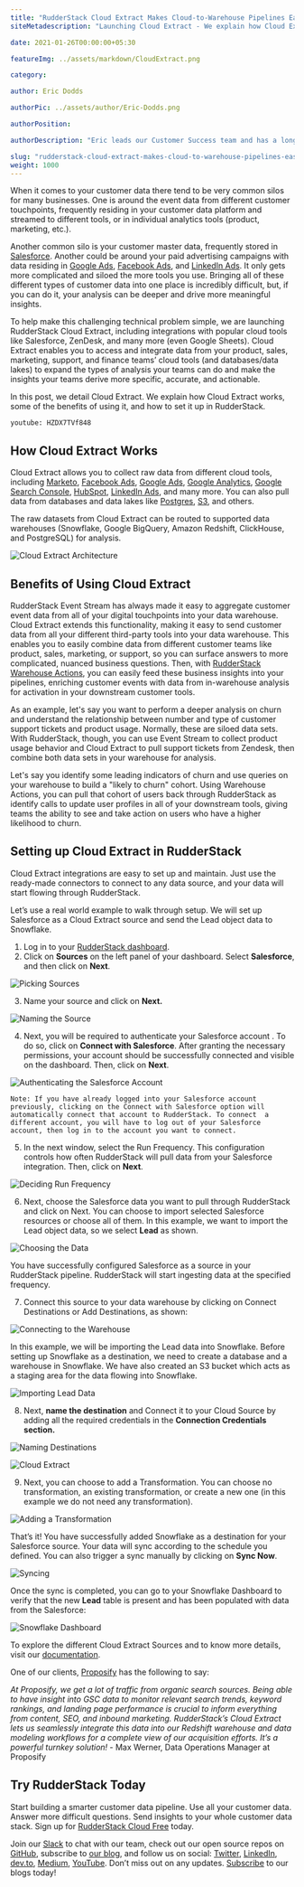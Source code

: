 ```yaml
---
title: "RudderStack Cloud Extract Makes Cloud-to-Warehouse Pipelines Easy"
siteMetadescription: "Launching Cloud Extract - We explain how Cloud Extract works, some of the benefits of using it, and how to set it up in RudderStack."

date: 2021-01-26T00:00:00+05:30

featureImg: ../assets/markdown/CloudExtract.png

category:

author: Eric Dodds

authorPic: ../assets/author/Eric-Dodds.png

authorPosition:

authorDescription: "Eric leads our Customer Success team and has a long history of helping companies architect customer data stacks and use their data to grow."

slug: "rudderstack-cloud-extract-makes-cloud-to-warehouse-pipelines-easy"
weight: 1000
---
```


When it comes to your customer data there tend to be very common silos for many businesses. One is around the event data from different customer touchpoints, frequently residing in your customer data platform and streamed to different tools, or in individual analytics tools (product, marketing, etc.). 

Another common silo is your customer master data, frequently stored in [Salesforce](https://www.salesforce.com/). Another could be around your paid advertising campaigns with data residing in [Google Ads](https://ads.google.com/), [Facebook Ads](https://www.facebook.com/business/ads), and [LinkedIn Ads](https://business.linkedin.com/marketing-solutions/ads). It only gets more complicated and siloed the more tools you use. Bringing all of these different types of customer data into one place is incredibly difficult, but, if you can do it, your analysis can be deeper and drive more meaningful insights.

To help make this challenging technical problem simple, we are launching RudderStack Cloud Extract, including integrations with popular cloud tools like Salesforce, ZenDesk, and many more (even Google Sheets). Cloud Extract enables you to access and integrate data from your product, sales, marketing, support, and finance teams’ cloud tools (and databases/data lakes) to expand the types of analysis your teams can do and make the insights your teams derive more specific, accurate, and actionable.  

In this post, we detail Cloud Extract. We explain how Cloud Extract works, some of the benefits of using it, and how to set it up in RudderStack.


`youtube: HZDX7TVf848`


## How Cloud Extract Works

Cloud Extract allows you to collect raw data from different cloud tools, including [Marketo](https://www.marketo.com/), [Facebook Ads](https://www.facebook.com/business/ads), [Google Ads](https://ads.google.com/), [Google Analytics](https://analytics.google.com/), [Google Search Console](https://search.google.com/search-console/welcome), [HubSpot](https://www.hubspot.com/), [LinkedIn Ads](https://business.linkedin.com/marketing-solutions/ads), and many more. You can also pull data from databases and data lakes like [Postgres](https://www.postgresql.org/), [S3](https://aws.amazon.com/s3/), and others. 

The raw datasets from Cloud Extract can be routed to supported data warehouses (Snowflake, Google BigQuery, Amazon Redshift, ClickHouse, and PostgreSQL) for analysis.




![Cloud Extract Architecture](../assets/markdown/rudderstack-cloud-extract-architecture.png)



## Benefits of Using Cloud Extract

RudderStack Event Stream has always made it easy to aggregate customer event data from all of your digital touchpoints into your data warehouse. Cloud Extract extends this functionality, making it easy to send customer data from all your different third-party tools into your data warehouse. This enables you to easily combine data from different customer teams like product, sales, marketing, or support, so you can surface answers to more complicated, nuanced business questions. Then, with [RudderStack Warehouse Actions](https://rudderstack.com/blog/rudderstack-warehouse-actions-unlocks-the-data-in-your-warehouse), you can easily feed these business insights into your pipelines, enriching customer events with data from in-warehouse analysis for activation in your downstream customer tools.

As an example, let's say you want to perform a deeper analysis on churn and understand the relationship between number and type of customer support tickets and product usage. Normally, these are siloed data sets. With RudderStack, though, you can use Event Stream to collect product usage behavior and Cloud Extract to pull support tickets from Zendesk, then combine both data sets in your warehouse for analysis.

Let's say you identify some leading indicators of churn and use queries on your warehouse to build a "likely to churn" cohort. Using Warehouse Actions, you can pull that cohort of users back through RudderStack as identify calls to update user profiles in all of your downstream tools, giving teams the ability to see and take action on users who have a higher likelihood to churn.


## Setting up Cloud Extract in RudderStack

Cloud Extract integrations are easy to set up and maintain. Just use the ready-made connectors to connect to any data source, and your data will start flowing through RudderStack. 

Let’s use a real world example to walk through setup. We will set up Salesforce as a Cloud Extract source and send the Lead object data to Snowflake. 



1. Log in to your [RudderStack dashboard](https://app.rudderstack.com/).
2. Click on **Sources** on the left panel of your dashboard. Select **Salesforce**, and then click on **Next**.



![Picking Sources](../assets/markdown/Cloud2.png)




3. Name your source and click on **Next.**




![Naming the Source](../assets/markdown/Cloud3.png)



4. Next, you will be required to authenticate your Salesforce account . To do so, click on **Connect with Salesforce**.  After granting the necessary permissions, your account should be successfully connected and visible on the dashboard. Then, click on **Next**.



![Authenticating the Salesforce Account](../assets/markdown/Cloud4.png)


```
Note: If you have already logged into your Salesforce account previously, clicking on the Connect with Salesforce option will automatically connect that account to RudderStack. To connect  a different account, you will have to log out of your Salesforce account, then log in to the account you want to connect.
```




5. In the next window, select the Run Frequency. This configuration controls how often RudderStack will pull data from your Salesforce integration. Then, click on **Next**.



![Deciding Run Frequency](../assets/markdown/Cloud5.png)




6. Next, choose the Salesforce data you want to pull through RudderStack and click on Next. You can choose to import selected Salesforce resources or choose all of them. In this example, we want to import the Lead object data, so we select **Lead** as shown.



![Choosing the Data](../assets/markdown/Cloud6.png)

You have successfully configured Salesforce as a source in your RudderStack pipeline. RudderStack will start ingesting data at the specified frequency. 



7. Connect this source to your data warehouse by clicking on Connect Destinations or Add Destinations, as shown: 



![Connecting to the Warehouse](../assets/markdown/Cloud7.png)

In this example, we will be importing the Lead data into Snowflake. Before setting up Snowflake as a destination, we need to create a database and a warehouse in Snowflake. We have also created an S3 bucket which acts as a staging area for the data flowing into Snowflake.



![Importing Lead Data](../assets/markdown/Cloud8.png)




8. Next, **name the destination** and Connect it to your Cloud Source by adding all the required credentials in the **Connection Credentials **section**.**




![Naming Destinations](../assets/markdown/Cloud9.png)




![Cloud Extract](../assets/markdown/Cloud10.png)



9. Next, you can choose to add a Transformation. You can choose no transformation, an existing transformation, or create a new one (in this example we do not need any transformation).




![Adding a Transformation](../assets/markdown/Cloud11.png)

That’s it! You have successfully added Snowflake as a destination for your Salesforce source. Your data will sync according to the schedule you defined. You can also trigger a sync manually by clicking on **Sync Now**.




![Syncing](../assets/markdown/Cloud12.png)

Once the sync is completed, you can go to your Snowflake Dashboard to verify that the new **Lead** table is present and  has been populated with data from the Salesforce:  




![Snowflake Dashboard](../assets/markdown/Cloud13.png)


To explore the different Cloud Extract Sources and to know more details, visit our [documentation](https://docs.rudderstack.com/sources).

One of our clients, [Proposify](https://www.proposify.com/) has the following to say:

_At Proposify, we get a lot of traffic from organic search sources. Being able to have insight into GSC data to monitor relevant search trends, keyword rankings, and landing page performance is crucial to inform everything from content, SEO, and inbound marketing. RudderStack’s Cloud Extract lets us seamlessly integrate this data into our Redshift warehouse and data modeling workflows for a complete view of our acquisition efforts. It’s a powerful turnkey solution!_ - Max Werner, Data Operations Manager at Proposify


## Try RudderStack Today

Start building a smarter customer data pipeline. Use all your customer data. Answer more difficult questions. Send insights to your whole customer data stack. Sign up for [RudderStack Cloud Free](https://app.rudderlabs.com/signup?type=freetrial) today.

Join our [Slack](https://resources.rudderstack.com/join-rudderstack-slack) to chat with our team, check out our open source repos on [GitHub](https://github.com/rudderlabs), subscribe to [our blog](https://rudderstack.com/blog/), and follow us on social: [Twitter](https://twitter.com/RudderStack), [LinkedIn](https://www.linkedin.com/company/rudderlabs/), [dev.to](https://dev.to/rudderstack), [Medium](https://rudderstack.medium.com/), [YouTube](https://www.youtube.com/channel/UCgV-B77bV_-LOmKYHw8jvBw). Don’t miss out on any updates. [Subscribe](https://rudderstack.com/blog/) to our blogs today!
